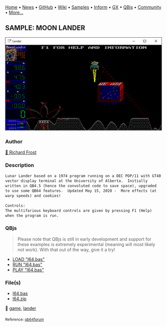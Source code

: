[Home](https://qb64.com) • [News](../../news.md) • [GitHub](https://github.com/QB64Official/qb64) • [Wiki](https://github.com/QB64Official/qb64/wiki) • [Samples](../../samples.md) • [Inform](../../inform.md) • [GX](../../gx.md) • [QBjs](../../qbjs.md) • [Community](../../community.md) • [More...](../../more.md)

## SAMPLE: MOON LANDER

![screenshot.png](img/screenshot.png)

### Author

[🐝 Richard Frost](../richard-frost.md) 

### Description

```text
Lunar Lander based on a 1974 program running on a DEC PDP/11 with GT40 vector display terminal at the University of Alberta.  Initially written in QB4.5 (hence the convoluted code to save space), upgraded to use some QB64 features.  Updated May 15, 2020 -  More effects (at warp speeds) and cookies!

Controls:
The multifarious keyboard controls are given by pressing F1 (Help) when the program is run.
```

### QBjs

> Please note that QBjs is still in early development and support for these examples is extremely experimental (meaning will most likely not work). With that out of the way, give it a try!

* [LOAD "l64.bas"](https://v6p9d9t4.ssl.hwcdn.net/html/5963335/index.html?src=https://qb64.com/samples/moon-lander/src/l64.bas)
* [RUN "l64.bas"](https://v6p9d9t4.ssl.hwcdn.net/html/5963335/index.html?mode=auto&src=https://qb64.com/samples/moon-lander/src/l64.bas)
* [PLAY "l64.bas"](https://v6p9d9t4.ssl.hwcdn.net/html/5963335/index.html?mode=play&src=https://qb64.com/samples/moon-lander/src/l64.bas)

### File(s)

* [l64.bas](src/l64.bas)
* [l64.zip](src/l64.zip)

🔗 [game](../game.md), [lander](../lander.md)


<sub>Reference: [qb64forum](https://qb64forum.alephc.xyz/index.php?topic=2615.0) </sub>
